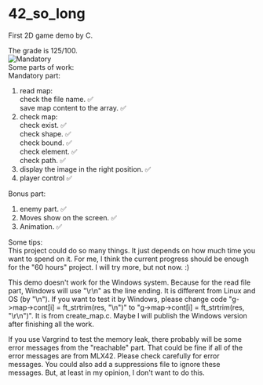 # 42_so_long
First 2D game demo by C.

The grade is 125/100.  
![Mandatory](https://github.com/irwenjust/42_so_long/assets/35918898/2af7d3a8-7258-48a1-b162-b3b99f5de904)  
Some parts of work:  
Mandatory part:  
1) read map:  
   check the file name.                     ✅  
   save map content to the array.           ✅  
2) check map:  
   check exist.                             ✅  
   check shape.                             ✅  
   check bound.                             ✅  
   check element.                           ✅  
   check path.                              ✅  
3) display the image in the right position. ✅   
4) player control                           ✅  


Bonus part:
1) enemy part.                              ✅
2) Moves show on the screen.                ✅  
3) Animation.                               ✅  

Some tips:   
This project could do so many things. It just depends on how much time you want to spend on it. For me, I think the current progress should be enough for the "60 hours" project. I will try more, but not now. :)  

This demo doesn't work for the Windows system. Because for the read file part, Windows will use "\r\n" as the line ending. It is different from Linux and OS (by "\n"). If you want to test it by Windows, please change code "g->map->cont[i] = ft_strtrim(res, "\n")" to "g->map->cont[i] = ft_strtrim(res, "\r\n")". It is from create_map.c. Maybe I will publish the Windows version after finishing all the work.  

If you use Vargrind to test the memory leak, there probably will be some error messages from the "reachable" part. That could be fine if all of the error messages are from MLX42. Please check carefully for error messages. You could also add a suppressions file to ignore these messages. But, at least in my opinion, I don't want to do this.  
